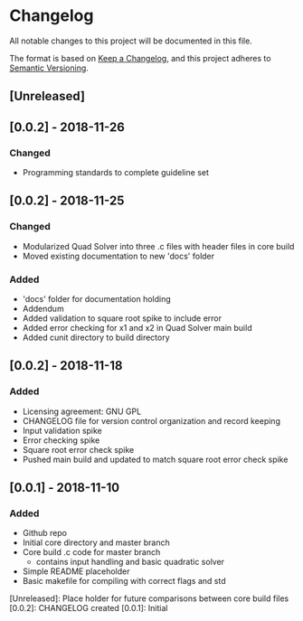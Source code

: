 # Changelog
All notable changes to this project will be documented in this file.

The format is based on [Keep a Changelog](https://keepachangelog.com/en/1.0.0/),
and this project adheres to [Semantic Versioning](https://semver.org/spec/v2.0.0.html).

## [Unreleased]

## [0.0.2] - 2018-11-26
### Changed
- Programming standards to complete guideline set

## [0.0.2] - 2018-11-25
### Changed
- Modularized Quad Solver into three .c files with header files in core build
- Moved existing documentation to new 'docs' folder

### Added
- 'docs' folder for documentation holding
- Addendum
- Added validation to square root spike to include error
- Added error checking for x1 and x2 in Quad Solver main build
- Added cunit directory to build directory

## [0.0.2] - 2018-11-18
### Added
- Licensing agreement: GNU GPL
- CHANGELOG file for version control organization and record keeping
- Input validation spike
- Error checking spike
- Square root error check spike
- Pushed main build and updated to match square root error check spike

## [0.0.1] - 2018-11-10
### Added
- Github repo
- Initial core directory and master branch
- Core build .c code for master branch
	- contains input handling and basic quadratic solver
- Simple README placeholder
- Basic makefile for compiling with correct flags and std

[Unreleased]: Place holder for future comparisons between core build files
[0.0.2]: CHANGELOG created
[0.0.1]: Initial
